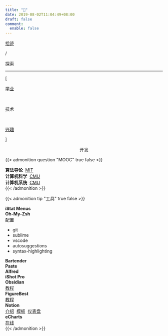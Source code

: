```yaml
---
title: "🔦"
date: 2019-08-02T11:04:49+08:00
draft: false
comment:
  enable: false
---
```


<div class="nav-tab">
  <a href="../../cages"><p class="not">拾迹</p></a>
  <p class="now">/</p><p class="now">探索</p>
</div>

---

<div class="nav-tab">
  <p class="bord">[</p>
  <a href="../course"><p class="not">学业</p></a>&nbsp;
  <p class="now">技术</p>&nbsp;
  <a href="../hobby"><p class="not">兴趣</p></a>
  <p class="bord">]</p>
</div>

<center><p class="tabtag">开发</p></center>

{{< admonition question "MOOC" true false >}}

<div class="little-box">
  <div class="little-box-cover">
    <span class="image-description"><b>算法导论</b>&nbsp;
      <a href="https://www.bilibili.com/video/BV1Kx411f7bL" target="_blank">MIT</a>
    </span>
  </div>
  <div class="little-box-cover">
    <span class="image-description"><b>计算机科学</b>&nbsp;
      <a href="https://www.bilibili.com/video/BV1Mu411Z7LJ" target="_blank">CMU</a>
    </span>
  </div>
  <div class="little-box-cover">
    <span class="image-description"><b>计算机系统</b>&nbsp;
      <a href="https://www.bilibili.com/video/BV1iW411d7hd" target="_blank">CMU</a>
    </span>
  </div>
</div>
{{< /admonition >}}

{{< admonition tip "工具" true false >}}
<div class="little-box">
  <div class="little-box-cover">
    <span class="image-description"><b>iStat Menus</b></span>
  </div>
  <div class="little-box-cover">
    <div class="image-description" id="a"><b>Oh-My-Zsh</b>&nbsp;<br>配置
      <div id="b">
        <ul>
          <li>git</li>
          <li>sublime</li>
          <li>vscode</li>
          <li>autosuggestions</li>
          <li>syntax-highlighting</li>
        </ul>
      </div>
    </div>
  </div>
  <div class="little-box-cover">
    <span class="image-description"><b>Bartender</b></span>
  </div>
  <div class="little-box-cover">
    <span class="image-description"><b>Paste</b></span>
  </div>
  <div class="little-box-cover">
    <span class="image-description"><b>Alfred</b></span>
  </div>
  <div class="little-box-cover">
    <span class="image-description"><b>iShot Pro</b></span>
  </div>
</div>
<div class="little-box">
  <div class="little-box-cover">
    <span class="image-description"><b>Obsidian</b><br>
      <a href="https://www.bilibili.com/video/BV18a411r7mt" target="_blank">教程</a>
    </span>
  </div>
  <div class="little-box-cover">
    <span class="image-description"><b>FigureBest</b><br>
      <a href="https://www.bilibili.com/video/BV1xA411c7Cv" target="_blank">教程</a>
    </span>
  </div>
  <div class="little-box-cover">
    <span class="image-description"><b>Notion</b><br>
      <a href="https://www.bilibili.com/video/BV1aV411v7te" target="_blank">介绍</a>&nbsp;
      <a href="https://www.bilibili.com/video/BV1aa4y1a7Gi" target="_blank">模板</a>&nbsp;
      <a href="https://www.bilibili.com/video/BV1YJ411T7aB" target="_blank">仪表盘</a>
    </span>
  </div>
  <div class="little-box-cover">
    <span class="image-description"><b>eCharts</b><br>
      <a href="https://echarts.apache.org/examples/zh/index.html#chart-type-pie" target="_blank">在线</a>
    </span>
  </div>
</div>
{{< /admonition >}}

